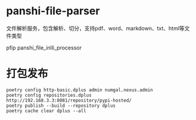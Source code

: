 # panshi-file-parser

文件解析服务，包含解析、切分，支持pdf、word、markdown、txt、html等文件类型

pfip   panshi_file_inlli_processor

# 打包发布

```shell
poetry config http-basic.dplus admin numgal.nexus.admin
poetry config repositories.dplus http://192.168.3.3:8081/repository/pypi-hosted/
poetry publish --build --repository dplus 
poetry cache clear dplus --all
```